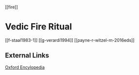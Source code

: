 [[fire]]
# Vedic Fire Ritual

[[f-staal1983-1]]
[[g-verardi1994]]
[[payne-r-witzel-m-2016eds]]


## External Links
[Oxford Encylopedia](https://oxfordre.com/religion/view/10.1093/acrefore/9780199340378.001.0001/acrefore-9780199340378-e-82)